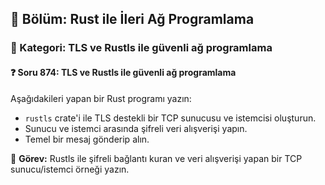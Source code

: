## 📘 Bölüm: Rust ile İleri Ağ Programlama
### 🔹 Kategori: TLS ve Rustls ile güvenli ağ programlama
#### ❓ Soru 874: TLS ve Rustls ile güvenli ağ programlama

Aşağıdakileri yapan bir Rust programı yazın:

- `rustls` crate'i ile TLS destekli bir TCP sunucusu ve istemcisi oluşturun.
- Sunucu ve istemci arasında şifreli veri alışverişi yapın.
- Temel bir mesaj gönderip alın.

🔧 **Görev:** Rustls ile şifreli bağlantı kuran ve veri alışverişi yapan bir TCP sunucu/istemci örneği yazın.
